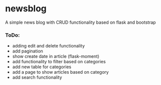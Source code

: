 # newsblog
A simple news blog with CRUD functionality based on flask and bootstrap

### ToDo:
* adding edit and delete functionality
* add pagination
* show create date in article (flask-moment)
* add functionality to filter based on categories
* add new table for categories
* add a page to show articles based on category
* add search functionality
